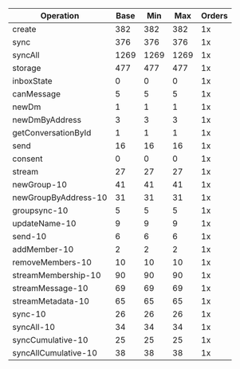 | Operation | Base | Min | Max | Orders |
| --- | --- | --- | --- | --- |
| create | 382 | 382 | 382 | 1x |
| sync | 376 | 376 | 376 | 1x |
| syncAll | 1269 | 1269 | 1269 | 1x |
| storage | 477 | 477 | 477 | 1x |
| inboxState | 0 | 0 | 0 | 1x |
| canMessage | 5 | 5 | 5 | 1x |
| newDm | 1 | 1 | 1 | 1x |
| newDmByAddress | 3 | 3 | 3 | 1x |
| getConversationById | 1 | 1 | 1 | 1x |
| send | 16 | 16 | 16 | 1x |
| consent | 0 | 0 | 0 | 1x |
| stream | 27 | 27 | 27 | 1x |
| newGroup-10 | 41 | 41 | 41 | 1x |
| newGroupByAddress-10 | 31 | 31 | 31 | 1x |
| groupsync-10 | 5 | 5 | 5 | 1x |
| updateName-10 | 9 | 9 | 9 | 1x |
| send-10 | 6 | 6 | 6 | 1x |
| addMember-10 | 2 | 2 | 2 | 1x |
| removeMembers-10 | 10 | 10 | 10 | 1x |
| streamMembership-10 | 90 | 90 | 90 | 1x |
| streamMessage-10 | 69 | 69 | 69 | 1x |
| streamMetadata-10 | 65 | 65 | 65 | 1x |
| sync-10 | 26 | 26 | 26 | 1x |
| syncAll-10 | 34 | 34 | 34 | 1x |
| syncCumulative-10 | 25 | 25 | 25 | 1x |
| syncAllCumulative-10 | 38 | 38 | 38 | 1x |
